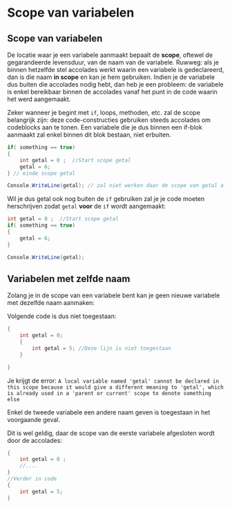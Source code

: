 # Scope van variabelen

## Scope van variabelen

De locatie waar je een variabele aanmaakt bepaalt de **scope**, oftewel de gegarandeerde levensduur, van de naam van de variabele. Ruwweg: als je binnen hetzelfde stel accolades werkt waarin een variabele is gedeclareerd, dan is die naam **in scope** en kan je hem gebruiken. Indien je de variabele dus buiten die accolades nodig hebt, dan heb je een probleem: de variabele is enkel bereikbaar binnen de accolades vanaf het punt in de code waarin het werd aangemaakt.

Zeker wanneer je begint met `if`, loops, methoden, etc. zal de scope belangrijk zijn: deze code-constructies gebruiken steeds accolades om codeblocks aan te tonen. Een variabele die je dus binnen een if-blok aanmaakt zal enkel binnen dit blok bestaan, niet erbuiten.

```csharp
if( something == true)
{
    int getal = 0 ;  //Start scope getal
    getal = 6;
} // einde scope getal

Console.WriteLine(getal); // zal niet werken daar de scope van getal al gedaan was
```

Wil je dus getal ook nog buiten de `if` gebruiken zal je je code moeten herschrijven zodat `getal` **voor** de `if` wordt aangemaakt:

```csharp
int getal = 0 ;  //Start scope getal
if( something == true)
{
    getal = 6;
} 

Console.WriteLine(getal);
```

## Variabelen met zelfde naam

Zolang je in de scope van een variabele bent kan je geen nieuwe variabele met dezelfde naam aanmaken:

Volgende code is dus niet toegestaan:

```csharp
{
    int getal = 0;
    {
        int getal = 5; //Deze lijn is niet toegestaan
    }

}
```

Je krijgt de error: `A local variable named 'getal' cannot be declared in this scope because it would give a different meaning to 'getal', which is already used in a 'parent or current' scope to denote something else`

Enkel de tweede variabele een andere naam geven is toegestaan in het voorgaande geval.

Dit is wel geldig, daar de scope van de eerste variabele afgesloten wordt door de accolades:

```csharp
{
    int getal = 0 ;
    //....
}
//Verder in code
{
    int getal = 5;
}
```

